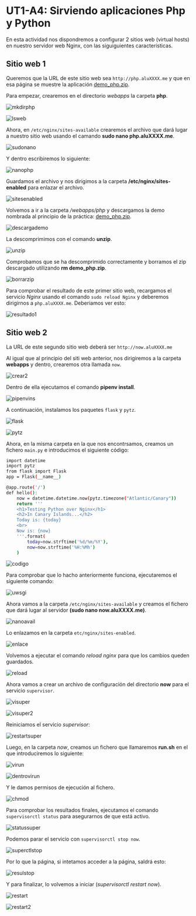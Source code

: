 # **UT1-A4: Sirviendo aplicaciones Php y Python**
En esta actividad nos dispondremos a configurar 2 sitios web (virtual hosts) en nuestro servidor web Nginx, con las siguiguientes características.

## Sitio web 1
Queremos que la URL de este sitio web sea `http://php.aluXXXX.me` y que en esa página se muestre la aplicación [demo_php.zip](https://github.com/sdelquin/claseando/blob/master/imw/UT1/assignments/assignment4/demo_php.zip).

Para empezar, crearemos en el directorio *webapps* la carpeta **php**.

![mkdirphp](img/1.2crearcarpeta.png)

![lsweb](img/1.3ls.png)

Ahora, en `/etc/nginx/sites-available` crearemos el archivo que dará lugar a nuestro sitio web usando el camando **sudo nano php.aluXXXX.me**.

![sudonano](img/1crear.png)

Y dentro escribiremos lo siguiente:

![nanophp](img/2escribir.png)

Guardamos el archivo y nos dirigimos a la carpeta **/etc/nginx/sites-enabled** para enlazar el archivo.

![sitesenabled](img/3enlazar.png)

Volvemos a ir a la carpeta */webapps/php* y descargamos la demo nombrada al principio de la práctica: [demo_php.zip](https://github.com/sdelquin/claseando/blob/master/imw/UT1/assignments/assignment4/demo_php.zip).

![descargademo](img/4descargademo.png)

La descomprimimos con el comando **unzip**.

![unzip](img/5unzip.png)

Comprobamos que se ha descomprimido correctamente y borramos el zip descargado utilizando **rm demo_php.zip**.

![borrarzip](img/6borrarzip.png)

Para comprobar el resultado de este primer sitio web, recargamos el servicio *Nginx* usando el comando `sudo reload Nginx` y deberemos dirigirnos a `php.aluXXXX.me`. Deberiamos ver esto:

![resultado1](img/7resultado.png)

## Sitio web 2

La URL de este segundo sitio web deberá ser `http://now.aluXXXX.me`

Al igual que al principio del siti web anterior, nos dirigiremos a la carpeta **webapps**
y dentro, crearemos otra llamada `now`.

![crear2](img/a-mkdirnow.png)

Dentro de ella ejecutamos el comando **pipenv install**.

![pipenvins](img/b-pipenvnow.png)

A continuación, instalamos los paquetes `flask` y `pytz`.

![flask](img/c-installflask.png)

![pytz](img/d-installpytz.png)

Ahora, en la misma carpeta en la que nos encontrsamos, creamos un fichero `main.py` e introducimos el siguiente código:

```bash
import datetime
import pytz
from flask import Flask
app = Flask(__name__)

@app.route('/')
def hello():
    now = datetime.datetime.now(pytz.timezone("Atlantic/Canary"))
    return '''
    <h1>Testing Python over Nginx</h1>
    <h2>In Canary Islands...</h2>
    Today is: {today}
    <br>
    Now is: {now}
    '''.format(
        today=now.strftime('%d/%m/%Y'),
        now=now.strftime('%H:%Mh')
    )
```

![codigo](img/e-codigo.png)

Para comprobar que lo hacho anteriormente funciona, ejecutaremos el siguiente comando:

![uwsgi](img/f-comandouwsgi.png)

Ahora vamos a la carpeta `/etc/nginx/sites-available` y creamos el fichero que dará lugar al servidor **(sudo nano now.aluXXXX.me)**.

![nanoavail](img/g-nanoavailable.png)

Lo enlazamos en la carpeta `etc/nginx/sites-enabled`.

![enlace](img/h-enlazar.png)

Volvemos a ejecutar el comando *reload nginx* para que los cambios queden guardados.

![reload](img/i-reload.png)

Ahora vamos a crear un archivo de configuración del directorio **now** para el servicio `supervisor`.

![visuper](img/i-visupervisor.png)

![visuper2](img/j-visupervisor2.png)

Reiniciamos el servicio *supervisor*:

![restartsuper](img/k-restartsuper.png)

Luego, en la carpeta *now*, creamos un fichero que llamaremos **run.sh** en el que introduciremos lo siguiente:

![virun](img/l-virun.png)

![dentrovirun](img/m-virun2.png)

Y le damos permisos de ejecución al fichero.

![chmod](img/n-permisosrun.png)

Para comprobar los resultados finales, ejecutamos el comando `supervisorctl status` para asegurarnos de que está activo.

![statussuper](img/ñ-superstatus.png)

Podemos parar el servicio con `supervisorctl stop now`.

![superctlstop](img/p-stop.png)

Por lo que la página, si intetamos acceder a la página, saldrá esto:

![resulstop](img/p-stop2.png)

Y para finalizar, lo volvemos a iniciar (*supervisorctl restart now*).

![restart](img/q-restart.png)

![restart2](img/q-restart2.png)

